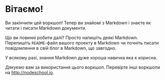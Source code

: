 # Вітаємо!

Ви закінчили цей воркшоп! Тепер ви знайомі з Markdown і знаєте як читати і писати Markdown документи.

Що ви повинні робити далі? Просто напишіть деякі Markdown. Перепишіть `README`-файл вашого проекту в Markdown чи почніть писати повідомлення в свій блог в Markdown, що завгодно.

У всякому разі, знання Markdown дуже хороша навичка яка є корисна.

Дякуємо вам за використання цього воркшоп. Перевірте інші воркшопи на <http://nodeschool.io>.
